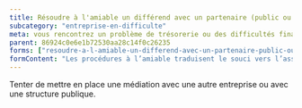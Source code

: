 ```yaml
---
title: Résoudre à l'amiable un différend avec un partenaire (public ou privé)
subcategory: "entreprise-en-difficulte"
meta: vous rencontrez un problème de trésorerie ou des difficultés financières ?
parent: 86924c0e6e1b72530aa28c14f0c26235
forms: ["resoudre-a-l-amiable-un-differend-avec-un-partenaire-public-ou-prive/"]
formContent: "Les procédures à l’amiable traduisent le souci vers l’assouplissement,la simplification et l’accélération d’une procédure afin de surmonter les imperfections et la rigidité des règles de justice."
---
```


Tenter de mettre en place une médiation avec une autre entreprise ou avec une structure publique.
